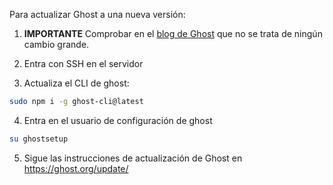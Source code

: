 Para actualizar Ghost a una nueva versión:

1. **IMPORTANTE** Comprobar en el [blog de Ghost](https://dev.ghost.org) que no
   se trata de ningún cambio grande.

2. Entra con SSH en el servidor

3. Actualiza el CLI de ghost:

```sh
sudo npm i -g ghost-cli@latest
```

4. Entra en el usuario de configuración de ghost

```sh
su ghostsetup
```

5. Sigue las instrucciones de actualización de Ghost en
   https://ghost.org/update/
